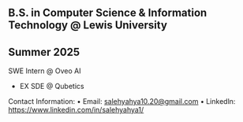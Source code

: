 B.S. in Computer Science & Information Technology @ Lewis University
----------------------------------------------------------------------------------------------

Summer 2025
----------------------------------------------------------------------------------------------
SWE Intern @ Oveo AI 

- EX SDE @ Qubetics 

Contact Information:
  • Email: salehyahya10.20@gmail.com
  • Linkedln: https://www.linkedin.com/in/salehyahya1/
